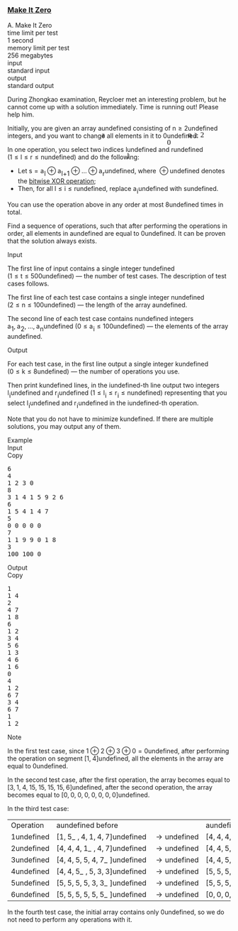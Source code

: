 <h3><a href="https://codeforces.com/contest/1869/problem/A" target="_blank" rel="noopener noreferrer">Make It Zero</a></h3>
<div class="header"><div class="title">A. Make It Zero</div><div class="time-limit"><div class="property-title">time limit per test</div>1 second</div><div class="memory-limit"><div class="property-title">memory limit per test</div>256 megabytes</div><div class="input-file input-standard"><div class="property-title">input</div>standard input</div><div class="output-file output-standard"><div class="property-title">output</div>standard output</div></div><div><p>During Zhongkao examination, Reycloer met an interesting problem, but he cannot come up with a solution immediately. Time is running out! Please help him.</p><p>Initially, you are given an array <span class="MathJax_Preview" style="color: inherit;"><span class="MJXp-math" id="MJXp-Span-1"><span class="MJXp-mi MJXp-italic" id="MJXp-Span-2">a</span></span></span><span class="MathJax MathJax_Processed" id="MathJax-Element-1-Frame" tabindex="0" style=""><nobr><span class="math" id="MathJax-Span-1"><span style="display: inline-block; position: relative; width: 0em; height: 0px; font-size: 122%;"><span style="position: absolute;"><span class="mrow" id="MathJax-Span-2"><span class="mi" id="MathJax-Span-3" style="font-family: MathJax_Math-italic;">a</span></span></span></span></span></nobr></span>undefined consisting of <span class="MathJax_Preview" style="color: inherit;"><span class="MJXp-math" id="MJXp-Span-3"><span class="MJXp-mi MJXp-italic" id="MJXp-Span-4">n</span><span class="MJXp-mo" id="MJXp-Span-5" style="margin-left: 0.333em; margin-right: 0.333em;">≥</span><span class="MJXp-mn" id="MJXp-Span-6">2</span></span></span><span class="MathJax MathJax_Processed" id="MathJax-Element-2-Frame" tabindex="0" style=""><nobr><span class="math" id="MathJax-Span-4"><span style="display: inline-block; position: relative; width: 0em; height: 0px; font-size: 122%;"><span style="position: absolute;"><span class="mrow" id="MathJax-Span-5"><span class="mi" id="MathJax-Span-6" style="font-family: MathJax_Math-italic;">n</span><span class="mo" id="MathJax-Span-7" style="font-family: MathJax_Main; padding-left: 0.296em;">≥</span><span class="mn" id="MathJax-Span-8" style="font-family: MathJax_Main; padding-left: 0.296em;">2</span></span></span></span></span></nobr></span>undefined integers, and you want to change all elements in it to <span class="MathJax_Preview" style="color: inherit;"><span class="MJXp-math" id="MJXp-Span-7"><span class="MJXp-mn" id="MJXp-Span-8">0</span></span></span><span class="MathJax MathJax_Processed" id="MathJax-Element-3-Frame" tabindex="0" style=""><nobr><span class="math" id="MathJax-Span-9"><span style="display: inline-block; position: relative; width: 0em; height: 0px; font-size: 122%;"><span style="position: absolute;"><span class="mrow" id="MathJax-Span-10"><span class="mn" id="MathJax-Span-11" style="font-family: MathJax_Main;">0</span></span></span></span></span></nobr></span>undefined.</p><p>In one operation, you select two indices <span class="MathJax_Preview" style="color: inherit;"><span class="MJXp-math" id="MJXp-Span-9"><span class="MJXp-mi MJXp-italic" id="MJXp-Span-10">l</span></span></span><span class="MathJax MathJax_Processed" id="MathJax-Element-4-Frame" tabindex="0" style=""><nobr><span class="math" id="MathJax-Span-12"><span style="display: inline-block; position: relative; width: 0em; height: 0px; font-size: 122%;"><span style="position: absolute;"><span class="mrow" id="MathJax-Span-13"><span class="mi" id="MathJax-Span-14" style="font-family: MathJax_Math-italic;">l</span></span></span></span></span></nobr></span>undefined and <span class="MathJax_Preview" style="color: inherit;"><span class="MJXp-math" id="MJXp-Span-11"><span class="MJXp-mi MJXp-italic" id="MJXp-Span-12">r</span></span></span><span class="MathJax MathJax_Processing" id="MathJax-Element-5-Frame" tabindex="0"></span>undefined (<span class="MathJax_Preview" style="color: inherit;"><span class="MJXp-math" id="MJXp-Span-13"><span class="MJXp-mn" id="MJXp-Span-14">1</span><span class="MJXp-mo" id="MJXp-Span-15" style="margin-left: 0.333em; margin-right: 0.333em;">≤</span><span class="MJXp-mi MJXp-italic" id="MJXp-Span-16">l</span><span class="MJXp-mo" id="MJXp-Span-17" style="margin-left: 0.333em; margin-right: 0.333em;">≤</span><span class="MJXp-mi MJXp-italic" id="MJXp-Span-18">r</span><span class="MJXp-mo" id="MJXp-Span-19" style="margin-left: 0.333em; margin-right: 0.333em;">≤</span><span class="MJXp-mi MJXp-italic" id="MJXp-Span-20">n</span></span></span><span class="MathJax MathJax_Processing" id="MathJax-Element-6-Frame" tabindex="0"></span>undefined) and do the following:</p><ul> <li> Let <span class="MathJax_Preview" style="color: inherit;"><span class="MJXp-math" id="MJXp-Span-21"><span class="MJXp-mi MJXp-italic" id="MJXp-Span-22">s</span><span class="MJXp-mo" id="MJXp-Span-23" style="margin-left: 0.333em; margin-right: 0.333em;">=</span><span class="MJXp-msubsup" id="MJXp-Span-24"><span class="MJXp-mi MJXp-italic" id="MJXp-Span-25" style="margin-right: 0.05em;">a</span><span class="MJXp-mi MJXp-italic MJXp-script" id="MJXp-Span-26" style="vertical-align: -0.4em;">l</span></span><span class="MJXp-mo" id="MJXp-Span-27" style="margin-left: 0.267em; margin-right: 0.267em;">⊕</span><span class="MJXp-msubsup" id="MJXp-Span-28"><span class="MJXp-mi MJXp-italic" id="MJXp-Span-29" style="margin-right: 0.05em;">a</span><span class="MJXp-mrow MJXp-script" id="MJXp-Span-30" style="vertical-align: -0.4em;"><span class="MJXp-mi MJXp-italic" id="MJXp-Span-31">l</span><span class="MJXp-mo" id="MJXp-Span-32">+</span><span class="MJXp-mn" id="MJXp-Span-33">1</span></span></span><span class="MJXp-mo" id="MJXp-Span-34" style="margin-left: 0.267em; margin-right: 0.267em;">⊕</span><span class="MJXp-mo" id="MJXp-Span-35" style="margin-left: 0em; margin-right: 0em;">…</span><span class="MJXp-mo" id="MJXp-Span-36" style="margin-left: 0.267em; margin-right: 0.267em;">⊕</span><span class="MJXp-msubsup" id="MJXp-Span-37"><span class="MJXp-mi MJXp-italic" id="MJXp-Span-38" style="margin-right: 0.05em;">a</span><span class="MJXp-mi MJXp-italic MJXp-script" id="MJXp-Span-39" style="vertical-align: -0.4em;">r</span></span></span></span><span class="MathJax MathJax_Processing" id="MathJax-Element-7-Frame" tabindex="0"></span>undefined, where <span class="MathJax_Preview" style="color: inherit;"><span class="MJXp-math" id="MJXp-Span-40"><span class="MJXp-mo" id="MJXp-Span-41" style="margin-left: 0.267em; margin-right: 0.267em;">⊕</span></span></span><span class="MathJax MathJax_Processing" id="MathJax-Element-8-Frame" tabindex="0"></span>undefined denotes the <a href="https://en.wikipedia.org/wiki/Bitwise_operation#XOR">bitwise XOR operation</a>; </li><li> Then, for all <span class="MathJax_Preview" style="color: inherit;"><span class="MJXp-math" id="MJXp-Span-42"><span class="MJXp-mi MJXp-italic" id="MJXp-Span-43">l</span><span class="MJXp-mo" id="MJXp-Span-44" style="margin-left: 0.333em; margin-right: 0.333em;">≤</span><span class="MJXp-mi MJXp-italic" id="MJXp-Span-45">i</span><span class="MJXp-mo" id="MJXp-Span-46" style="margin-left: 0.333em; margin-right: 0.333em;">≤</span><span class="MJXp-mi MJXp-italic" id="MJXp-Span-47">r</span></span></span><span class="MathJax MathJax_Processing" id="MathJax-Element-9-Frame" tabindex="0"></span>undefined, replace <span class="MathJax_Preview" style="color: inherit;"><span class="MJXp-math" id="MJXp-Span-48"><span class="MJXp-msubsup" id="MJXp-Span-49"><span class="MJXp-mi MJXp-italic" id="MJXp-Span-50" style="margin-right: 0.05em;">a</span><span class="MJXp-mi MJXp-italic MJXp-script" id="MJXp-Span-51" style="vertical-align: -0.4em;">i</span></span></span></span><span class="MathJax MathJax_Processing" id="MathJax-Element-10-Frame" tabindex="0"></span>undefined with <span class="MathJax_Preview" style="color: inherit;"><span class="MJXp-math" id="MJXp-Span-52"><span class="MJXp-mi MJXp-italic" id="MJXp-Span-53">s</span></span></span><span class="MathJax MathJax_Processing" id="MathJax-Element-11-Frame" tabindex="0"></span>undefined. </li></ul><p>You can use the operation above in any order at most <span class="MathJax_Preview" style="color: inherit;"><span class="MJXp-math" id="MJXp-Span-54"><span class="MJXp-mn" id="MJXp-Span-55">8</span></span></span><span class="MathJax MathJax_Processing" id="MathJax-Element-12-Frame" tabindex="0"></span>undefined times in total.</p><p>Find a sequence of operations, such that after performing the operations in order, all elements in <span class="MathJax_Preview" style="color: inherit;"><span class="MJXp-math" id="MJXp-Span-56"><span class="MJXp-mi MJXp-italic" id="MJXp-Span-57">a</span></span></span><span class="MathJax MathJax_Processing" id="MathJax-Element-13-Frame" tabindex="0"></span>undefined are equal to <span class="MathJax_Preview" style="color: inherit;"><span class="MJXp-math" id="MJXp-Span-58"><span class="MJXp-mn" id="MJXp-Span-59">0</span></span></span><span class="MathJax MathJax_Processing" id="MathJax-Element-14-Frame" tabindex="0"></span>undefined. It can be proven that the solution always exists.</p></div><div class="input-specification"><div class="section-title">Input</div><p>The first line of input contains a single integer <span class="MathJax_Preview" style="color: inherit;"><span class="MJXp-math" id="MJXp-Span-60"><span class="MJXp-mi MJXp-italic" id="MJXp-Span-61">t</span></span></span><span class="MathJax MathJax_Processing" id="MathJax-Element-15-Frame" tabindex="0"></span>undefined (<span class="MathJax_Preview" style="color: inherit;"><span class="MJXp-math" id="MJXp-Span-62"><span class="MJXp-mn" id="MJXp-Span-63">1</span><span class="MJXp-mo" id="MJXp-Span-64" style="margin-left: 0.333em; margin-right: 0.333em;">≤</span><span class="MJXp-mi MJXp-italic" id="MJXp-Span-65">t</span><span class="MJXp-mo" id="MJXp-Span-66" style="margin-left: 0.333em; margin-right: 0.333em;">≤</span><span class="MJXp-mn" id="MJXp-Span-67">500</span></span></span><span class="MathJax MathJax_Processing" id="MathJax-Element-16-Frame" tabindex="0"></span>undefined) — the number of test cases. The description of test cases follows.</p><p>The first line of each test case contains a single integer <span class="MathJax_Preview" style="color: inherit;"><span class="MJXp-math" id="MJXp-Span-68"><span class="MJXp-mi MJXp-italic" id="MJXp-Span-69">n</span></span></span><span class="MathJax MathJax_Processing" id="MathJax-Element-17-Frame" tabindex="0"></span>undefined (<span class="MathJax_Preview" style="color: inherit;"><span class="MJXp-math" id="MJXp-Span-70"><span class="MJXp-mn" id="MJXp-Span-71">2</span><span class="MJXp-mo" id="MJXp-Span-72" style="margin-left: 0.333em; margin-right: 0.333em;">≤</span><span class="MJXp-mi MJXp-italic" id="MJXp-Span-73">n</span><span class="MJXp-mo" id="MJXp-Span-74" style="margin-left: 0.333em; margin-right: 0.333em;">≤</span><span class="MJXp-mn" id="MJXp-Span-75">100</span></span></span><span class="MathJax MathJax_Processing" id="MathJax-Element-18-Frame" tabindex="0"></span>undefined) — the length of the array <span class="MathJax_Preview" style="color: inherit;"><span class="MJXp-math" id="MJXp-Span-76"><span class="MJXp-mi MJXp-italic" id="MJXp-Span-77">a</span></span></span><span class="MathJax MathJax_Processing" id="MathJax-Element-19-Frame" tabindex="0"></span>undefined.</p><p>The second line of each test case contains <span class="MathJax_Preview" style="color: inherit;"><span class="MJXp-math" id="MJXp-Span-78"><span class="MJXp-mi MJXp-italic" id="MJXp-Span-79">n</span></span></span><span class="MathJax MathJax_Processing" id="MathJax-Element-20-Frame" tabindex="0"></span>undefined integers <span class="MathJax_Preview" style="color: inherit;"><span class="MJXp-math" id="MJXp-Span-80"><span class="MJXp-msubsup" id="MJXp-Span-81"><span class="MJXp-mi MJXp-italic" id="MJXp-Span-82" style="margin-right: 0.05em;">a</span><span class="MJXp-mn MJXp-script" id="MJXp-Span-83" style="vertical-align: -0.4em;">1</span></span><span class="MJXp-mo" id="MJXp-Span-84" style="margin-left: 0em; margin-right: 0.222em;">,</span><span class="MJXp-msubsup" id="MJXp-Span-85"><span class="MJXp-mi MJXp-italic" id="MJXp-Span-86" style="margin-right: 0.05em;">a</span><span class="MJXp-mn MJXp-script" id="MJXp-Span-87" style="vertical-align: -0.4em;">2</span></span><span class="MJXp-mo" id="MJXp-Span-88" style="margin-left: 0em; margin-right: 0.222em;">,</span><span class="MJXp-mo" id="MJXp-Span-89" style="margin-left: 0em; margin-right: 0em;">…</span><span class="MJXp-mo" id="MJXp-Span-90" style="margin-left: 0em; margin-right: 0.222em;">,</span><span class="MJXp-msubsup" id="MJXp-Span-91"><span class="MJXp-mi MJXp-italic" id="MJXp-Span-92" style="margin-right: 0.05em;">a</span><span class="MJXp-mi MJXp-italic MJXp-script" id="MJXp-Span-93" style="vertical-align: -0.4em;">n</span></span></span></span><span class="MathJax MathJax_Processing" id="MathJax-Element-21-Frame" tabindex="0"></span>undefined (<span class="MathJax_Preview" style="color: inherit;"><span class="MJXp-math" id="MJXp-Span-94"><span class="MJXp-mn" id="MJXp-Span-95">0</span><span class="MJXp-mo" id="MJXp-Span-96" style="margin-left: 0.333em; margin-right: 0.333em;">≤</span><span class="MJXp-msubsup" id="MJXp-Span-97"><span class="MJXp-mi MJXp-italic" id="MJXp-Span-98" style="margin-right: 0.05em;">a</span><span class="MJXp-mi MJXp-italic MJXp-script" id="MJXp-Span-99" style="vertical-align: -0.4em;">i</span></span><span class="MJXp-mo" id="MJXp-Span-100" style="margin-left: 0.333em; margin-right: 0.333em;">≤</span><span class="MJXp-mn" id="MJXp-Span-101">100</span></span></span><span class="MathJax MathJax_Processing" id="MathJax-Element-22-Frame" tabindex="0"></span>undefined) — the elements of the array <span class="MathJax_Preview" style="color: inherit;"><span class="MJXp-math" id="MJXp-Span-102"><span class="MJXp-mi MJXp-italic" id="MJXp-Span-103">a</span></span></span><span class="MathJax MathJax_Processing" id="MathJax-Element-23-Frame" tabindex="0"></span>undefined.</p></div><div class="output-specification"><div class="section-title">Output</div><p>For each test case, in the first line output a single integer <span class="MathJax_Preview" style="color: inherit;"><span class="MJXp-math" id="MJXp-Span-104"><span class="MJXp-mi MJXp-italic" id="MJXp-Span-105">k</span></span></span><span class="MathJax MathJax_Processing" id="MathJax-Element-24-Frame" tabindex="0"></span>undefined (<span class="MathJax_Preview" style="color: inherit;"><span class="MJXp-math" id="MJXp-Span-106"><span class="MJXp-mn" id="MJXp-Span-107">0</span><span class="MJXp-mo" id="MJXp-Span-108" style="margin-left: 0.333em; margin-right: 0.333em;">≤</span><span class="MJXp-mi MJXp-italic" id="MJXp-Span-109">k</span><span class="MJXp-mo" id="MJXp-Span-110" style="margin-left: 0.333em; margin-right: 0.333em;">≤</span><span class="MJXp-mn" id="MJXp-Span-111">8</span></span></span><span class="MathJax MathJax_Processing" id="MathJax-Element-25-Frame" tabindex="0"></span>undefined) — the number of operations you use.</p><p>Then print <span class="MathJax_Preview" style="color: inherit;"><span class="MJXp-math" id="MJXp-Span-112"><span class="MJXp-mi MJXp-italic" id="MJXp-Span-113">k</span></span></span><span class="MathJax MathJax_Processing" id="MathJax-Element-26-Frame" tabindex="0"></span>undefined lines, in the <span class="MathJax_Preview" style="color: inherit;"><span class="MJXp-math" id="MJXp-Span-114"><span class="MJXp-mi MJXp-italic" id="MJXp-Span-115">i</span></span></span><span class="MathJax MathJax_Processing" id="MathJax-Element-27-Frame" tabindex="0"></span>undefined-th line output two integers <span class="MathJax_Preview" style="color: inherit;"><span class="MJXp-math" id="MJXp-Span-116"><span class="MJXp-msubsup" id="MJXp-Span-117"><span class="MJXp-mi MJXp-italic" id="MJXp-Span-118" style="margin-right: 0.05em;">l</span><span class="MJXp-mi MJXp-italic MJXp-script" id="MJXp-Span-119" style="vertical-align: -0.4em;">i</span></span></span></span><span class="MathJax MathJax_Processing" id="MathJax-Element-28-Frame" tabindex="0"></span>undefined and <span class="MathJax_Preview" style="color: inherit;"><span class="MJXp-math" id="MJXp-Span-120"><span class="MJXp-msubsup" id="MJXp-Span-121"><span class="MJXp-mi MJXp-italic" id="MJXp-Span-122" style="margin-right: 0.05em;">r</span><span class="MJXp-mi MJXp-italic MJXp-script" id="MJXp-Span-123" style="vertical-align: -0.4em;">i</span></span></span></span><span class="MathJax MathJax_Processing" id="MathJax-Element-29-Frame" tabindex="0"></span>undefined (<span class="MathJax_Preview" style="color: inherit;"><span class="MJXp-math" id="MJXp-Span-124"><span class="MJXp-mn" id="MJXp-Span-125">1</span><span class="MJXp-mo" id="MJXp-Span-126" style="margin-left: 0.333em; margin-right: 0.333em;">≤</span><span class="MJXp-msubsup" id="MJXp-Span-127"><span class="MJXp-mi MJXp-italic" id="MJXp-Span-128" style="margin-right: 0.05em;">l</span><span class="MJXp-mi MJXp-italic MJXp-script" id="MJXp-Span-129" style="vertical-align: -0.4em;">i</span></span><span class="MJXp-mo" id="MJXp-Span-130" style="margin-left: 0.333em; margin-right: 0.333em;">≤</span><span class="MJXp-msubsup" id="MJXp-Span-131"><span class="MJXp-mi MJXp-italic" id="MJXp-Span-132" style="margin-right: 0.05em;">r</span><span class="MJXp-mi MJXp-italic MJXp-script" id="MJXp-Span-133" style="vertical-align: -0.4em;">i</span></span><span class="MJXp-mo" id="MJXp-Span-134" style="margin-left: 0.333em; margin-right: 0.333em;">≤</span><span class="MJXp-mi MJXp-italic" id="MJXp-Span-135">n</span></span></span><span class="MathJax MathJax_Processing" id="MathJax-Element-30-Frame" tabindex="0"></span>undefined) representing that you select <span class="MathJax_Preview" style="color: inherit;"><span class="MJXp-math" id="MJXp-Span-136"><span class="MJXp-msubsup" id="MJXp-Span-137"><span class="MJXp-mi MJXp-italic" id="MJXp-Span-138" style="margin-right: 0.05em;">l</span><span class="MJXp-mi MJXp-italic MJXp-script" id="MJXp-Span-139" style="vertical-align: -0.4em;">i</span></span></span></span><span class="MathJax MathJax_Processing" id="MathJax-Element-31-Frame" tabindex="0"></span>undefined and <span class="MathJax_Preview" style="color: inherit;"><span class="MJXp-math" id="MJXp-Span-140"><span class="MJXp-msubsup" id="MJXp-Span-141"><span class="MJXp-mi MJXp-italic" id="MJXp-Span-142" style="margin-right: 0.05em;">r</span><span class="MJXp-mi MJXp-italic MJXp-script" id="MJXp-Span-143" style="vertical-align: -0.4em;">i</span></span></span></span><span class="MathJax MathJax_Processing" id="MathJax-Element-32-Frame" tabindex="0"></span>undefined in the <span class="MathJax_Preview" style="color: inherit;"><span class="MJXp-math" id="MJXp-Span-144"><span class="MJXp-mi MJXp-italic" id="MJXp-Span-145">i</span></span></span><span class="MathJax MathJax_Processing" id="MathJax-Element-33-Frame" tabindex="0"></span>undefined-th operation. </p><p>Note that you <span class="tex-font-style-bf">do not</span> have to minimize <span class="MathJax_Preview" style="color: inherit;"><span class="MJXp-math" id="MJXp-Span-146"><span class="MJXp-mi MJXp-italic" id="MJXp-Span-147">k</span></span></span><span class="MathJax MathJax_Processing" id="MathJax-Element-34-Frame" tabindex="0"></span>undefined. If there are multiple solutions, you may output any of them.</p></div><div class="sample-tests"><div class="section-title">Example</div><div class="sample-test"><div class="input"><div class="title">Input<div title="Copy" data-clipboard-target="#id004779023806604923" id="id0021438355942974163" class="input-output-copier">Copy</div></div><pre id="id004779023806604923"><div class="test-example-line test-example-line-even test-example-line-0">6</div><div class="test-example-line test-example-line-odd test-example-line-1">4</div><div class="test-example-line test-example-line-odd test-example-line-1">1 2 3 0</div><div class="test-example-line test-example-line-even test-example-line-2">8</div><div class="test-example-line test-example-line-even test-example-line-2">3 1 4 1 5 9 2 6</div><div class="test-example-line test-example-line-odd test-example-line-3">6</div><div class="test-example-line test-example-line-odd test-example-line-3">1 5 4 1 4 7</div><div class="test-example-line test-example-line-even test-example-line-4">5</div><div class="test-example-line test-example-line-even test-example-line-4">0 0 0 0 0</div><div class="test-example-line test-example-line-odd test-example-line-5">7</div><div class="test-example-line test-example-line-odd test-example-line-5">1 1 9 9 0 1 8</div><div class="test-example-line test-example-line-even test-example-line-6">3</div><div class="test-example-line test-example-line-even test-example-line-6">100 100 0</div></pre></div><div class="output"><div class="title">Output<div title="Copy" data-clipboard-target="#id0046587148120559696" id="id009105662893133699" class="input-output-copier">Copy</div></div><pre id="id0046587148120559696">1
1 4
2
4 7
1 8
6
1 2
3 4
5 6
1 3
4 6
1 6
0
4
1 2
6 7
3 4
6 7
1
1 2
</pre></div></div></div><div class="note"><div class="section-title">Note</div><p>In the first test case, since <span class="MathJax_Preview" style="color: inherit;"><span class="MJXp-math" id="MJXp-Span-148"><span class="MJXp-mn" id="MJXp-Span-149">1</span><span class="MJXp-mo" id="MJXp-Span-150" style="margin-left: 0.267em; margin-right: 0.267em;">⊕</span><span class="MJXp-mn" id="MJXp-Span-151">2</span><span class="MJXp-mo" id="MJXp-Span-152" style="margin-left: 0.267em; margin-right: 0.267em;">⊕</span><span class="MJXp-mn" id="MJXp-Span-153">3</span><span class="MJXp-mo" id="MJXp-Span-154" style="margin-left: 0.267em; margin-right: 0.267em;">⊕</span><span class="MJXp-mn" id="MJXp-Span-155">0</span><span class="MJXp-mo" id="MJXp-Span-156" style="margin-left: 0.333em; margin-right: 0.333em;">=</span><span class="MJXp-mn" id="MJXp-Span-157">0</span></span></span><span class="MathJax MathJax_Processing" id="MathJax-Element-35-Frame" tabindex="0"></span>undefined, after performing the operation on segment <span class="MathJax_Preview" style="color: inherit;"><span class="MJXp-math" id="MJXp-Span-158"><span class="MJXp-mo" id="MJXp-Span-159" style="margin-left: 0em; margin-right: 0em;">[</span><span class="MJXp-mn" id="MJXp-Span-160">1</span><span class="MJXp-mo" id="MJXp-Span-161" style="margin-left: 0em; margin-right: 0.222em;">,</span><span class="MJXp-mn" id="MJXp-Span-162">4</span><span class="MJXp-mo" id="MJXp-Span-163" style="margin-left: 0em; margin-right: 0em;">]</span></span></span><span class="MathJax MathJax_Processing" id="MathJax-Element-36-Frame" tabindex="0"></span>undefined, all the elements in the array are equal to <span class="MathJax_Preview" style="color: inherit;"><span class="MJXp-math" id="MJXp-Span-164"><span class="MJXp-mn" id="MJXp-Span-165">0</span></span></span><span class="MathJax MathJax_Processing" id="MathJax-Element-37-Frame" tabindex="0"></span>undefined.</p><p>In the second test case, after the first operation, the array becomes equal to <span class="MathJax_Preview" style="color: inherit;"><span class="MJXp-math" id="MJXp-Span-166"><span class="MJXp-mo" id="MJXp-Span-167" style="margin-left: 0em; margin-right: 0em;">[</span><span class="MJXp-mn" id="MJXp-Span-168">3</span><span class="MJXp-mo" id="MJXp-Span-169" style="margin-left: 0em; margin-right: 0.222em;">,</span><span class="MJXp-mn" id="MJXp-Span-170">1</span><span class="MJXp-mo" id="MJXp-Span-171" style="margin-left: 0em; margin-right: 0.222em;">,</span><span class="MJXp-mn" id="MJXp-Span-172">4</span><span class="MJXp-mo" id="MJXp-Span-173" style="margin-left: 0em; margin-right: 0.222em;">,</span><span class="MJXp-mn" id="MJXp-Span-174">15</span><span class="MJXp-mo" id="MJXp-Span-175" style="margin-left: 0em; margin-right: 0.222em;">,</span><span class="MJXp-mn" id="MJXp-Span-176">15</span><span class="MJXp-mo" id="MJXp-Span-177" style="margin-left: 0em; margin-right: 0.222em;">,</span><span class="MJXp-mn" id="MJXp-Span-178">15</span><span class="MJXp-mo" id="MJXp-Span-179" style="margin-left: 0em; margin-right: 0.222em;">,</span><span class="MJXp-mn" id="MJXp-Span-180">15</span><span class="MJXp-mo" id="MJXp-Span-181" style="margin-left: 0em; margin-right: 0.222em;">,</span><span class="MJXp-mn" id="MJXp-Span-182">6</span><span class="MJXp-mo" id="MJXp-Span-183" style="margin-left: 0em; margin-right: 0em;">]</span></span></span><span class="MathJax MathJax_Processing" id="MathJax-Element-38-Frame" tabindex="0"></span>undefined, after the second operation, the array becomes equal to <span class="MathJax_Preview" style="color: inherit;"><span class="MJXp-math" id="MJXp-Span-184"><span class="MJXp-mo" id="MJXp-Span-185" style="margin-left: 0em; margin-right: 0em;">[</span><span class="MJXp-mn" id="MJXp-Span-186">0</span><span class="MJXp-mo" id="MJXp-Span-187" style="margin-left: 0em; margin-right: 0.222em;">,</span><span class="MJXp-mn" id="MJXp-Span-188">0</span><span class="MJXp-mo" id="MJXp-Span-189" style="margin-left: 0em; margin-right: 0.222em;">,</span><span class="MJXp-mn" id="MJXp-Span-190">0</span><span class="MJXp-mo" id="MJXp-Span-191" style="margin-left: 0em; margin-right: 0.222em;">,</span><span class="MJXp-mn" id="MJXp-Span-192">0</span><span class="MJXp-mo" id="MJXp-Span-193" style="margin-left: 0em; margin-right: 0.222em;">,</span><span class="MJXp-mn" id="MJXp-Span-194">0</span><span class="MJXp-mo" id="MJXp-Span-195" style="margin-left: 0em; margin-right: 0.222em;">,</span><span class="MJXp-mn" id="MJXp-Span-196">0</span><span class="MJXp-mo" id="MJXp-Span-197" style="margin-left: 0em; margin-right: 0.222em;">,</span><span class="MJXp-mn" id="MJXp-Span-198">0</span><span class="MJXp-mo" id="MJXp-Span-199" style="margin-left: 0em; margin-right: 0.222em;">,</span><span class="MJXp-mn" id="MJXp-Span-200">0</span><span class="MJXp-mo" id="MJXp-Span-201" style="margin-left: 0em; margin-right: 0em;">]</span></span></span><span class="MathJax MathJax_Processing" id="MathJax-Element-39-Frame" tabindex="0"></span>undefined.</p><p>In the third test case:</p><center> <table class="tex-tabular bordertable"><tbody><tr><td class="tex-tabular-text-align-center tex-tabular-border-right tex-tabular-border-bottom">Operation</td><td class="tex-tabular-border-left tex-tabular-text-align-center tex-tabular-border-bottom"><span class="MathJax_Preview" style="color: inherit;"><span class="MJXp-math" id="MJXp-Span-202"><span class="MJXp-mi MJXp-italic" id="MJXp-Span-203">a</span></span></span><span class="MathJax MathJax_Processing" id="MathJax-Element-40-Frame" tabindex="0"></span>undefined before</td><td class="tex-tabular-text-align-center tex-tabular-border-bottom"></td><td class="tex-tabular-text-align-center tex-tabular-border-bottom"><span class="MathJax_Preview" style="color: inherit;"><span class="MJXp-math" id="MJXp-Span-204"><span class="MJXp-mi MJXp-italic" id="MJXp-Span-205">a</span></span></span><span class="MathJax MathJax_Processing" id="MathJax-Element-41-Frame" tabindex="0"></span>undefined after</td></tr><tr><td class="tex-tabular-text-align-center tex-tabular-border-right tex-tabular-border-top tex-tabular-border-bottom"><span class="MathJax_Preview" style="color: inherit;"><span class="MJXp-math" id="MJXp-Span-206"><span class="MJXp-mn" id="MJXp-Span-207">1</span></span></span><span class="MathJax MathJax_Processing" id="MathJax-Element-42-Frame" tabindex="0"></span>undefined</td><td class="tex-tabular-border-left tex-tabular-text-align-center tex-tabular-border-top tex-tabular-border-bottom"><span class="MathJax_Preview" style="color: inherit;"><span class="MJXp-math" id="MJXp-Span-208"><span class="MJXp-mo" id="MJXp-Span-209" style="margin-left: 0em; margin-right: 0em;">[</span><span class="MJXp-munderover" id="MJXp-Span-210"><span class=""><span class="MJXp-mn" id="MJXp-Span-211">1</span><span class="MJXp-mo" id="MJXp-Span-212" style="margin-left: 0em; margin-right: 0.222em;">,</span><span class="MJXp-mn" id="MJXp-Span-213">5</span></span><span class=""><span class="MJXp-mo" id="MJXp-Span-214" style="margin-left: 0px; margin-right: 0.333em;">_</span></span></span><span class="MJXp-mo" id="MJXp-Span-215" style="margin-left: 0em; margin-right: 0.222em;">,</span><span class="MJXp-mn" id="MJXp-Span-216">4</span><span class="MJXp-mo" id="MJXp-Span-217" style="margin-left: 0em; margin-right: 0.222em;">,</span><span class="MJXp-mn" id="MJXp-Span-218">1</span><span class="MJXp-mo" id="MJXp-Span-219" style="margin-left: 0em; margin-right: 0.222em;">,</span><span class="MJXp-mn" id="MJXp-Span-220">4</span><span class="MJXp-mo" id="MJXp-Span-221" style="margin-left: 0em; margin-right: 0.222em;">,</span><span class="MJXp-mn" id="MJXp-Span-222">7</span><span class="MJXp-mo" id="MJXp-Span-223" style="margin-left: 0em; margin-right: 0em;">]</span></span></span><span class="MathJax MathJax_Processing" id="MathJax-Element-43-Frame" tabindex="0"></span>undefined</td><td class="tex-tabular-text-align-center tex-tabular-border-top tex-tabular-border-bottom"><span class="MathJax_Preview" style="color: inherit;"><span class="MJXp-math" id="MJXp-Span-224"><span class="MJXp-mo" id="MJXp-Span-225" style="margin-left: 0.333em; margin-right: 0.333em;">→</span></span></span><span class="MathJax MathJax_Processing" id="MathJax-Element-44-Frame" tabindex="0"></span>undefined</td><td class="tex-tabular-text-align-center tex-tabular-border-top tex-tabular-border-bottom"><span class="MathJax_Preview" style="color: inherit;"><span class="MJXp-math" id="MJXp-Span-226"><span class="MJXp-mo" id="MJXp-Span-227" style="margin-left: 0em; margin-right: 0em;">[</span><span class="MJXp-mn" id="MJXp-Span-228">4</span><span class="MJXp-mo" id="MJXp-Span-229" style="margin-left: 0em; margin-right: 0.222em;">,</span><span class="MJXp-mn" id="MJXp-Span-230">4</span><span class="MJXp-mo" id="MJXp-Span-231" style="margin-left: 0em; margin-right: 0.222em;">,</span><span class="MJXp-mn" id="MJXp-Span-232">4</span><span class="MJXp-mo" id="MJXp-Span-233" style="margin-left: 0em; margin-right: 0.222em;">,</span><span class="MJXp-mn" id="MJXp-Span-234">1</span><span class="MJXp-mo" id="MJXp-Span-235" style="margin-left: 0em; margin-right: 0.222em;">,</span><span class="MJXp-mn" id="MJXp-Span-236">4</span><span class="MJXp-mo" id="MJXp-Span-237" style="margin-left: 0em; margin-right: 0.222em;">,</span><span class="MJXp-mn" id="MJXp-Span-238">7</span><span class="MJXp-mo" id="MJXp-Span-239" style="margin-left: 0em; margin-right: 0em;">]</span></span></span><span class="MathJax MathJax_Processing" id="MathJax-Element-45-Frame" tabindex="0"></span>undefined</td></tr><tr><td class="tex-tabular-text-align-center tex-tabular-border-right tex-tabular-border-top tex-tabular-border-bottom"><span class="MathJax_Preview" style="color: inherit;"><span class="MJXp-math" id="MJXp-Span-240"><span class="MJXp-mn" id="MJXp-Span-241">2</span></span></span><span class="MathJax MathJax_Processing" id="MathJax-Element-46-Frame" tabindex="0"></span>undefined</td><td class="tex-tabular-border-left tex-tabular-text-align-center tex-tabular-border-top tex-tabular-border-bottom"><span class="MathJax_Preview" style="color: inherit;"><span class="MJXp-math" id="MJXp-Span-242"><span class="MJXp-mo" id="MJXp-Span-243" style="margin-left: 0em; margin-right: 0em;">[</span><span class="MJXp-mn" id="MJXp-Span-244">4</span><span class="MJXp-mo" id="MJXp-Span-245" style="margin-left: 0em; margin-right: 0.222em;">,</span><span class="MJXp-mn" id="MJXp-Span-246">4</span><span class="MJXp-mo" id="MJXp-Span-247" style="margin-left: 0em; margin-right: 0.222em;">,</span><span class="MJXp-munderover" id="MJXp-Span-248"><span class=""><span class="MJXp-mn" id="MJXp-Span-249">4</span><span class="MJXp-mo" id="MJXp-Span-250" style="margin-left: 0em; margin-right: 0.222em;">,</span><span class="MJXp-mn" id="MJXp-Span-251">1</span></span><span class=""><span class="MJXp-mo" id="MJXp-Span-252" style="margin-left: 0px; margin-right: 0.333em;">_</span></span></span><span class="MJXp-mo" id="MJXp-Span-253" style="margin-left: 0em; margin-right: 0.222em;">,</span><span class="MJXp-mn" id="MJXp-Span-254">4</span><span class="MJXp-mo" id="MJXp-Span-255" style="margin-left: 0em; margin-right: 0.222em;">,</span><span class="MJXp-mn" id="MJXp-Span-256">7</span><span class="MJXp-mo" id="MJXp-Span-257" style="margin-left: 0em; margin-right: 0em;">]</span></span></span><span class="MathJax MathJax_Processing" id="MathJax-Element-47-Frame" tabindex="0"></span>undefined</td><td class="tex-tabular-text-align-center tex-tabular-border-top tex-tabular-border-bottom"><span class="MathJax_Preview" style="color: inherit;"><span class="MJXp-math" id="MJXp-Span-258"><span class="MJXp-mo" id="MJXp-Span-259" style="margin-left: 0.333em; margin-right: 0.333em;">→</span></span></span><span class="MathJax MathJax_Processing" id="MathJax-Element-48-Frame" tabindex="0"></span>undefined</td><td class="tex-tabular-text-align-center tex-tabular-border-top tex-tabular-border-bottom"><span class="MathJax_Preview" style="color: inherit;"><span class="MJXp-math" id="MJXp-Span-260"><span class="MJXp-mo" id="MJXp-Span-261" style="margin-left: 0em; margin-right: 0em;">[</span><span class="MJXp-mn" id="MJXp-Span-262">4</span><span class="MJXp-mo" id="MJXp-Span-263" style="margin-left: 0em; margin-right: 0.222em;">,</span><span class="MJXp-mn" id="MJXp-Span-264">4</span><span class="MJXp-mo" id="MJXp-Span-265" style="margin-left: 0em; margin-right: 0.222em;">,</span><span class="MJXp-mn" id="MJXp-Span-266">5</span><span class="MJXp-mo" id="MJXp-Span-267" style="margin-left: 0em; margin-right: 0.222em;">,</span><span class="MJXp-mn" id="MJXp-Span-268">5</span><span class="MJXp-mo" id="MJXp-Span-269" style="margin-left: 0em; margin-right: 0.222em;">,</span><span class="MJXp-mn" id="MJXp-Span-270">4</span><span class="MJXp-mo" id="MJXp-Span-271" style="margin-left: 0em; margin-right: 0.222em;">,</span><span class="MJXp-mn" id="MJXp-Span-272">7</span><span class="MJXp-mo" id="MJXp-Span-273" style="margin-left: 0em; margin-right: 0em;">]</span></span></span><span class="MathJax MathJax_Processing" id="MathJax-Element-49-Frame" tabindex="0"></span>undefined</td></tr><tr><td class="tex-tabular-text-align-center tex-tabular-border-right tex-tabular-border-top tex-tabular-border-bottom"><span class="MathJax_Preview" style="color: inherit;"><span class="MJXp-math" id="MJXp-Span-274"><span class="MJXp-mn" id="MJXp-Span-275">3</span></span></span><span class="MathJax MathJax_Processing" id="MathJax-Element-50-Frame" tabindex="0"></span>undefined</td><td class="tex-tabular-border-left tex-tabular-text-align-center tex-tabular-border-top tex-tabular-border-bottom"><span class="MathJax_Preview" style="color: inherit;"><span class="MJXp-math" id="MJXp-Span-276"><span class="MJXp-mo" id="MJXp-Span-277" style="margin-left: 0em; margin-right: 0em;">[</span><span class="MJXp-mn" id="MJXp-Span-278">4</span><span class="MJXp-mo" id="MJXp-Span-279" style="margin-left: 0em; margin-right: 0.222em;">,</span><span class="MJXp-mn" id="MJXp-Span-280">4</span><span class="MJXp-mo" id="MJXp-Span-281" style="margin-left: 0em; margin-right: 0.222em;">,</span><span class="MJXp-mn" id="MJXp-Span-282">5</span><span class="MJXp-mo" id="MJXp-Span-283" style="margin-left: 0em; margin-right: 0.222em;">,</span><span class="MJXp-mn" id="MJXp-Span-284">5</span><span class="MJXp-mo" id="MJXp-Span-285" style="margin-left: 0em; margin-right: 0.222em;">,</span><span class="MJXp-munderover" id="MJXp-Span-286"><span class=""><span class="MJXp-mn" id="MJXp-Span-287">4</span><span class="MJXp-mo" id="MJXp-Span-288" style="margin-left: 0em; margin-right: 0.222em;">,</span><span class="MJXp-mn" id="MJXp-Span-289">7</span></span><span class=""><span class="MJXp-mo" id="MJXp-Span-290" style="margin-left: 0px; margin-right: 0.333em;">_</span></span></span><span class="MJXp-mo" id="MJXp-Span-291" style="margin-left: 0em; margin-right: 0em;">]</span></span></span><span class="MathJax MathJax_Processing" id="MathJax-Element-51-Frame" tabindex="0"></span>undefined</td><td class="tex-tabular-text-align-center tex-tabular-border-top tex-tabular-border-bottom"><span class="MathJax_Preview" style="color: inherit;"><span class="MJXp-math" id="MJXp-Span-292"><span class="MJXp-mo" id="MJXp-Span-293" style="margin-left: 0.333em; margin-right: 0.333em;">→</span></span></span><span class="MathJax MathJax_Processing" id="MathJax-Element-52-Frame" tabindex="0"></span>undefined</td><td class="tex-tabular-text-align-center tex-tabular-border-top tex-tabular-border-bottom"><span class="MathJax_Preview" style="color: inherit;"><span class="MJXp-math" id="MJXp-Span-294"><span class="MJXp-mo" id="MJXp-Span-295" style="margin-left: 0em; margin-right: 0em;">[</span><span class="MJXp-mn" id="MJXp-Span-296">4</span><span class="MJXp-mo" id="MJXp-Span-297" style="margin-left: 0em; margin-right: 0.222em;">,</span><span class="MJXp-mn" id="MJXp-Span-298">4</span><span class="MJXp-mo" id="MJXp-Span-299" style="margin-left: 0em; margin-right: 0.222em;">,</span><span class="MJXp-mn" id="MJXp-Span-300">5</span><span class="MJXp-mo" id="MJXp-Span-301" style="margin-left: 0em; margin-right: 0.222em;">,</span><span class="MJXp-mn" id="MJXp-Span-302">5</span><span class="MJXp-mo" id="MJXp-Span-303" style="margin-left: 0em; margin-right: 0.222em;">,</span><span class="MJXp-mn" id="MJXp-Span-304">3</span><span class="MJXp-mo" id="MJXp-Span-305" style="margin-left: 0em; margin-right: 0.222em;">,</span><span class="MJXp-mn" id="MJXp-Span-306">3</span><span class="MJXp-mo" id="MJXp-Span-307" style="margin-left: 0em; margin-right: 0em;">]</span></span></span><span class="MathJax MathJax_Processing" id="MathJax-Element-53-Frame" tabindex="0"></span>undefined</td></tr><tr><td class="tex-tabular-text-align-center tex-tabular-border-right tex-tabular-border-top tex-tabular-border-bottom"><span class="MathJax_Preview" style="color: inherit;"><span class="MJXp-math" id="MJXp-Span-308"><span class="MJXp-mn" id="MJXp-Span-309">4</span></span></span><span class="MathJax MathJax_Processing" id="MathJax-Element-54-Frame" tabindex="0"></span>undefined</td><td class="tex-tabular-border-left tex-tabular-text-align-center tex-tabular-border-top tex-tabular-border-bottom"><span class="MathJax_Preview" style="color: inherit;"><span class="MJXp-math" id="MJXp-Span-310"><span class="MJXp-mo" id="MJXp-Span-311" style="margin-left: 0em; margin-right: 0em;">[</span><span class="MJXp-munderover" id="MJXp-Span-312"><span class=""><span class="MJXp-mn" id="MJXp-Span-313">4</span><span class="MJXp-mo" id="MJXp-Span-314" style="margin-left: 0em; margin-right: 0.222em;">,</span><span class="MJXp-mn" id="MJXp-Span-315">4</span><span class="MJXp-mo" id="MJXp-Span-316" style="margin-left: 0em; margin-right: 0.222em;">,</span><span class="MJXp-mn" id="MJXp-Span-317">5</span></span><span class=""><span class="MJXp-mo" id="MJXp-Span-318" style="margin-left: 0px; margin-right: 0.333em;">_</span></span></span><span class="MJXp-mo" id="MJXp-Span-319" style="margin-left: 0em; margin-right: 0.222em;">,</span><span class="MJXp-mn" id="MJXp-Span-320">5</span><span class="MJXp-mo" id="MJXp-Span-321" style="margin-left: 0em; margin-right: 0.222em;">,</span><span class="MJXp-mn" id="MJXp-Span-322">3</span><span class="MJXp-mo" id="MJXp-Span-323" style="margin-left: 0em; margin-right: 0.222em;">,</span><span class="MJXp-mn" id="MJXp-Span-324">3</span><span class="MJXp-mo" id="MJXp-Span-325" style="margin-left: 0em; margin-right: 0em;">]</span></span></span><span class="MathJax MathJax_Processing" id="MathJax-Element-55-Frame" tabindex="0"></span>undefined</td><td class="tex-tabular-text-align-center tex-tabular-border-top tex-tabular-border-bottom"><span class="MathJax_Preview" style="color: inherit;"><span class="MJXp-math" id="MJXp-Span-326"><span class="MJXp-mo" id="MJXp-Span-327" style="margin-left: 0.333em; margin-right: 0.333em;">→</span></span></span><span class="MathJax MathJax_Processing" id="MathJax-Element-56-Frame" tabindex="0"></span>undefined</td><td class="tex-tabular-text-align-center tex-tabular-border-top tex-tabular-border-bottom"><span class="MathJax_Preview" style="color: inherit;"><span class="MJXp-math" id="MJXp-Span-328"><span class="MJXp-mo" id="MJXp-Span-329" style="margin-left: 0em; margin-right: 0em;">[</span><span class="MJXp-mn" id="MJXp-Span-330">5</span><span class="MJXp-mo" id="MJXp-Span-331" style="margin-left: 0em; margin-right: 0.222em;">,</span><span class="MJXp-mn" id="MJXp-Span-332">5</span><span class="MJXp-mo" id="MJXp-Span-333" style="margin-left: 0em; margin-right: 0.222em;">,</span><span class="MJXp-mn" id="MJXp-Span-334">5</span><span class="MJXp-mo" id="MJXp-Span-335" style="margin-left: 0em; margin-right: 0.222em;">,</span><span class="MJXp-mn" id="MJXp-Span-336">5</span><span class="MJXp-mo" id="MJXp-Span-337" style="margin-left: 0em; margin-right: 0.222em;">,</span><span class="MJXp-mn" id="MJXp-Span-338">3</span><span class="MJXp-mo" id="MJXp-Span-339" style="margin-left: 0em; margin-right: 0.222em;">,</span><span class="MJXp-mn" id="MJXp-Span-340">3</span><span class="MJXp-mo" id="MJXp-Span-341" style="margin-left: 0em; margin-right: 0em;">]</span></span></span><span class="MathJax MathJax_Processing" id="MathJax-Element-57-Frame" tabindex="0"></span>undefined</td></tr><tr><td class="tex-tabular-text-align-center tex-tabular-border-right tex-tabular-border-top tex-tabular-border-bottom"><span class="MathJax_Preview" style="color: inherit;"><span class="MJXp-math" id="MJXp-Span-342"><span class="MJXp-mn" id="MJXp-Span-343">5</span></span></span><span class="MathJax MathJax_Processing" id="MathJax-Element-58-Frame" tabindex="0"></span>undefined</td><td class="tex-tabular-border-left tex-tabular-text-align-center tex-tabular-border-top tex-tabular-border-bottom"><span class="MathJax_Preview" style="color: inherit;"><span class="MJXp-math" id="MJXp-Span-344"><span class="MJXp-mo" id="MJXp-Span-345" style="margin-left: 0em; margin-right: 0em;">[</span><span class="MJXp-mn" id="MJXp-Span-346">5</span><span class="MJXp-mo" id="MJXp-Span-347" style="margin-left: 0em; margin-right: 0.222em;">,</span><span class="MJXp-mn" id="MJXp-Span-348">5</span><span class="MJXp-mo" id="MJXp-Span-349" style="margin-left: 0em; margin-right: 0.222em;">,</span><span class="MJXp-mn" id="MJXp-Span-350">5</span><span class="MJXp-mo" id="MJXp-Span-351" style="margin-left: 0em; margin-right: 0.222em;">,</span><span class="MJXp-munderover" id="MJXp-Span-352"><span class=""><span class="MJXp-mn" id="MJXp-Span-353">5</span><span class="MJXp-mo" id="MJXp-Span-354" style="margin-left: 0em; margin-right: 0.222em;">,</span><span class="MJXp-mn" id="MJXp-Span-355">3</span><span class="MJXp-mo" id="MJXp-Span-356" style="margin-left: 0em; margin-right: 0.222em;">,</span><span class="MJXp-mn" id="MJXp-Span-357">3</span></span><span class=""><span class="MJXp-mo" id="MJXp-Span-358" style="margin-left: 0px; margin-right: 0.333em;">_</span></span></span><span class="MJXp-mo" id="MJXp-Span-359" style="margin-left: 0em; margin-right: 0em;">]</span></span></span><span class="MathJax MathJax_Processing" id="MathJax-Element-59-Frame" tabindex="0"></span>undefined</td><td class="tex-tabular-text-align-center tex-tabular-border-top tex-tabular-border-bottom"><span class="MathJax_Preview" style="color: inherit;"><span class="MJXp-math" id="MJXp-Span-360"><span class="MJXp-mo" id="MJXp-Span-361" style="margin-left: 0.333em; margin-right: 0.333em;">→</span></span></span><span class="MathJax MathJax_Processing" id="MathJax-Element-60-Frame" tabindex="0"></span>undefined</td><td class="tex-tabular-text-align-center tex-tabular-border-top tex-tabular-border-bottom"><span class="MathJax_Preview" style="color: inherit;"><span class="MJXp-math" id="MJXp-Span-362"><span class="MJXp-mo" id="MJXp-Span-363" style="margin-left: 0em; margin-right: 0em;">[</span><span class="MJXp-mn" id="MJXp-Span-364">5</span><span class="MJXp-mo" id="MJXp-Span-365" style="margin-left: 0em; margin-right: 0.222em;">,</span><span class="MJXp-mn" id="MJXp-Span-366">5</span><span class="MJXp-mo" id="MJXp-Span-367" style="margin-left: 0em; margin-right: 0.222em;">,</span><span class="MJXp-mn" id="MJXp-Span-368">5</span><span class="MJXp-mo" id="MJXp-Span-369" style="margin-left: 0em; margin-right: 0.222em;">,</span><span class="MJXp-mn" id="MJXp-Span-370">5</span><span class="MJXp-mo" id="MJXp-Span-371" style="margin-left: 0em; margin-right: 0.222em;">,</span><span class="MJXp-mn" id="MJXp-Span-372">5</span><span class="MJXp-mo" id="MJXp-Span-373" style="margin-left: 0em; margin-right: 0.222em;">,</span><span class="MJXp-mn" id="MJXp-Span-374">5</span><span class="MJXp-mo" id="MJXp-Span-375" style="margin-left: 0em; margin-right: 0em;">]</span></span></span><span class="MathJax MathJax_Processing" id="MathJax-Element-61-Frame" tabindex="0"></span>undefined</td></tr><tr><td class="tex-tabular-text-align-center tex-tabular-border-right tex-tabular-border-top"><span class="MathJax_Preview" style="color: inherit;"><span class="MJXp-math" id="MJXp-Span-376"><span class="MJXp-mn" id="MJXp-Span-377">6</span></span></span><span class="MathJax MathJax_Processing" id="MathJax-Element-62-Frame" tabindex="0"></span>undefined</td><td class="tex-tabular-border-left tex-tabular-text-align-center tex-tabular-border-top"><span class="MathJax_Preview" style="color: inherit;"><span class="MJXp-math" id="MJXp-Span-378"><span class="MJXp-mo" id="MJXp-Span-379" style="margin-left: 0em; margin-right: 0em;">[</span><span class="MJXp-munderover" id="MJXp-Span-380"><span class=""><span class="MJXp-mn" id="MJXp-Span-381">5</span><span class="MJXp-mo" id="MJXp-Span-382" style="margin-left: 0em; margin-right: 0.222em;">,</span><span class="MJXp-mn" id="MJXp-Span-383">5</span><span class="MJXp-mo" id="MJXp-Span-384" style="margin-left: 0em; margin-right: 0.222em;">,</span><span class="MJXp-mn" id="MJXp-Span-385">5</span><span class="MJXp-mo" id="MJXp-Span-386" style="margin-left: 0em; margin-right: 0.222em;">,</span><span class="MJXp-mn" id="MJXp-Span-387">5</span><span class="MJXp-mo" id="MJXp-Span-388" style="margin-left: 0em; margin-right: 0.222em;">,</span><span class="MJXp-mn" id="MJXp-Span-389">5</span><span class="MJXp-mo" id="MJXp-Span-390" style="margin-left: 0em; margin-right: 0.222em;">,</span><span class="MJXp-mn" id="MJXp-Span-391">5</span></span><span class=""><span class="MJXp-mo" id="MJXp-Span-392" style="margin-left: 0px; margin-right: 0.333em;">_</span></span></span><span class="MJXp-mo" id="MJXp-Span-393" style="margin-left: 0em; margin-right: 0em;">]</span></span></span><span class="MathJax MathJax_Processing" id="MathJax-Element-63-Frame" tabindex="0"></span>undefined</td><td class="tex-tabular-text-align-center tex-tabular-border-top"><span class="MathJax_Preview" style="color: inherit;"><span class="MJXp-math" id="MJXp-Span-394"><span class="MJXp-mo" id="MJXp-Span-395" style="margin-left: 0.333em; margin-right: 0.333em;">→</span></span></span><span class="MathJax MathJax_Processing" id="MathJax-Element-64-Frame" tabindex="0"></span>undefined</td><td class="tex-tabular-text-align-center tex-tabular-border-top"><span class="MathJax_Preview" style="color: inherit;"><span class="MJXp-math" id="MJXp-Span-396"><span class="MJXp-mo" id="MJXp-Span-397" style="margin-left: 0em; margin-right: 0em;">[</span><span class="MJXp-mn" id="MJXp-Span-398">0</span><span class="MJXp-mo" id="MJXp-Span-399" style="margin-left: 0em; margin-right: 0.222em;">,</span><span class="MJXp-mn" id="MJXp-Span-400">0</span><span class="MJXp-mo" id="MJXp-Span-401" style="margin-left: 0em; margin-right: 0.222em;">,</span><span class="MJXp-mn" id="MJXp-Span-402">0</span><span class="MJXp-mo" id="MJXp-Span-403" style="margin-left: 0em; margin-right: 0.222em;">,</span><span class="MJXp-mn" id="MJXp-Span-404">0</span><span class="MJXp-mo" id="MJXp-Span-405" style="margin-left: 0em; margin-right: 0.222em;">,</span><span class="MJXp-mn" id="MJXp-Span-406">0</span><span class="MJXp-mo" id="MJXp-Span-407" style="margin-left: 0em; margin-right: 0.222em;">,</span><span class="MJXp-mn" id="MJXp-Span-408">0</span><span class="MJXp-mo" id="MJXp-Span-409" style="margin-left: 0em; margin-right: 0em;">]</span></span></span><span class="MathJax MathJax_Processing" id="MathJax-Element-65-Frame" tabindex="0"></span>undefined</td></tr></tbody></table> </center><p>In the fourth test case, the initial array contains only <span class="MathJax_Preview" style="color: inherit;"><span class="MJXp-math" id="MJXp-Span-410"><span class="MJXp-mn" id="MJXp-Span-411">0</span></span></span><span class="MathJax MathJax_Processing" id="MathJax-Element-66-Frame" tabindex="0"></span>undefined, so we do not need to perform any operations with it.</p></div>